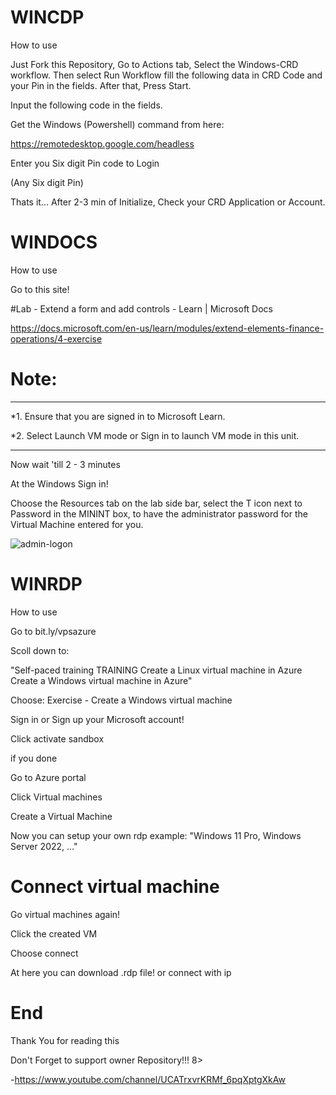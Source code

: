 # WINCDP
How to use 

Just Fork this Repository, Go to Actions tab, Select the Windows-CRD workflow. Then select Run Workflow fill the following data in CRD Code and your Pin in the fields. After that, Press Start.

Input the following code in the fields.

Get the Windows (Powershell) command from here:

https://remotedesktop.google.com/headless

Enter you Six digit Pin code to Login

(Any Six digit Pin)

Thats it... After 2-3 min of Initialize, Check your CRD Application or Account.

# WINDOCS
How to use

Go to this site!

#Lab - Extend a form and add controls - Learn | Microsoft Docs

https://docs.microsoft.com/en-us/learn/modules/extend-elements-finance-operations/4-exercise

# Note:

----------------------------

*1. Ensure that you are signed in to Microsoft Learn.

*2. Select Launch VM mode or Sign in to launch VM mode in this unit.

----------------------------

Now wait 'till 2 - 3 minutes

At the Windows Sign in!

Choose the Resources tab on the lab side bar, select the T icon next to Password in the MININT box, to have the administrator password for the Virtual Machine entered for you.

![admin-logon](https://user-images.githubusercontent.com/94728590/195452276-fb36093e-b806-4a23-b40b-c71f1198286b.png)


# WINRDP

How to use

Go to bit.ly/vpsazure

Scoll down to:

"Self-paced training
TRAINING
Create a Linux virtual machine in Azure
Create a Windows virtual machine in Azure"

Choose: Exercise - Create a Windows virtual machine

Sign in or Sign up your Microsoft account!

Click activate sandbox

if you done

Go to  Azure portal 

Click Virtual machines

Create a Virtual Machine

Now you can setup your own rdp example: "Windows 11 Pro, Windows Server 2022, ..."

# Connect virtual machine

Go virtual machines again!

Click the created VM

Choose connect

At here you can download .rdp file! or connect with ip

# End

Thank You for reading this

Don't Forget to support owner Repository!!! 8>

-https://www.youtube.com/channel/UCATrxvrKRMf_6pqXptgXkAw
